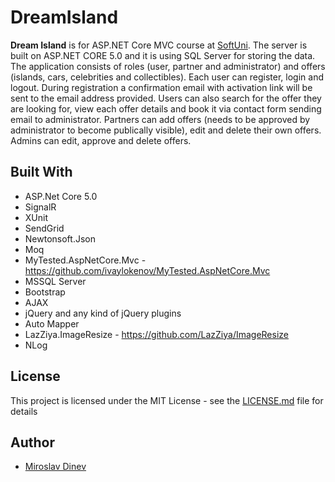 # DreamIsland

**Dream Island** is for ASP.NET Core MVC course at [SoftUni](https://softuni.bg/ "SoftUni"). The server is built on ASP.NET CORE 5.0 and it is using SQL Server for storing the data. The application consists of roles (user, partner and administrator) and offers (islands, cars, celebrities and collectibles). Each user can register, login and logout. During registration a confirmation email with activation link will be sent to the email address provided. Users can also search for the offer they are looking for, view each offer details and book it via contact form sending email to administrator. Partners can add offers (needs to be approved by administrator to become publically visible), edit and delete their own offers. Admins can edit, approve and delete offers. 

## Built With

* ASP.Net Core 5.0
* SignalR
* XUnit
* SendGrid
* Newtonsoft.Json
* Moq
* MyTested.AspNetCore.Mvc - https://github.com/ivaylokenov/MyTested.AspNetCore.Mvc
* MSSQL Server
* Bootstrap
* AJAX
* jQuery and any kind of jQuery plugins
* Auto Mapper
* LazZiya.ImageResize - https://github.com/LazZiya/ImageResize
* NLog

## License

This project is licensed under the MIT License - see the [LICENSE.md](LICENSE.md) file for details

## Author

- [Miroslav Dinev](https://github.com/MiroslavDinev)
